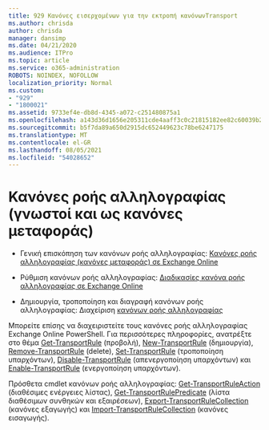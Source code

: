 ```yaml
---
title: 929 Κανόνες εισερχομένων για την εκτροπή κανόνωνTransport
ms.author: chrisda
author: chrisda
manager: dansimp
ms.date: 04/21/2020
ms.audience: ITPro
ms.topic: article
ms.service: o365-administration
ROBOTS: NOINDEX, NOFOLLOW
localization_priority: Normal
ms.custom:
- "929"
- "1800021"
ms.assetid: 9733ef4e-db8d-4345-a072-c251480875a1
ms.openlocfilehash: a143d36d1656e205311cde4aaff3c0c21815182ee82c60039b2219addac218cb
ms.sourcegitcommit: b5f7da89a650d2915dc652449623c78be6247175
ms.translationtype: MT
ms.contentlocale: el-GR
ms.lasthandoff: 08/05/2021
ms.locfileid: "54028652"
---
```

# <a name="mail-flow-rules-also-known-as-transport-rules"></a>Κανόνες ροής αλληλογραφίας (γνωστοί και ως κανόνες μεταφοράς)

- Γενική επισκόπηση των κανόνων ροής αλληλογραφίας: [Κανόνες ροής αλληλογραφίας (κανόνες μεταφοράς) σε Exchange Online](https://technet.microsoft.com/library/jj919238.aspx)

- Ρύθμιση κανόνων ροής αλληλογραφίας: [Διαδικασίες κανόνα ροής αλληλογραφίας σε Exchange Online](https://technet.microsoft.com/library/dn600436.aspx)

- Δημιουργία, τροποποίηση και διαγραφή κανόνων ροής αλληλογραφίας: Διαχείριση [κανόνων ροής αλληλογραφίας](https://technet.microsoft.com/library/jj657505.aspx)

Μπορείτε επίσης να διαχειριστείτε τους κανόνες ροής αλληλογραφίας Exchange Online PowerShell. Για περισσότερες πληροφορίες, ανατρέξτε στο θέμα [Get-TransportRule](https://docs.microsoft.com/powershell/module/exchange/policy-and-compliance/get-transportrule) (προβολή), [New-TransportRule](https://docs.microsoft.com/powershell/module/exchange/policy-and-compliance/new-transportrule) (δημιουργία), [Remove-TransportRule](https://docs.microsoft.com/powershell/module/exchange/policy-and-compliance/remove-transportrule) (delete), [Set-TransportRule](https://docs.microsoft.com/powershell/module/exchange/policy-and-compliance/set-transportrule) (τροποποίηση υπαρχόντων), [Disable-TransportRule](https://docs.microsoft.com/powershell/module/exchange/policy-and-compliance/disable-transportrule) (απενεργοποίηση υπαρχόντων) και [Enable-TransportRule](https://docs.microsoft.com/powershell/module/exchange/policy-and-compliance/enable-transportrule) (ενεργοποίηση υπαρχόντων).

Πρόσθετα cmdlet κανόνων ροής αλληλογραφίας: [Get-TransportRuleAction](https://docs.microsoft.com/powershell/module/exchange/policy-and-compliance/get-transportruleaction) (διαθέσιμες ενέργειες λίστας), [Get-TransportRulePredicate](https://docs.microsoft.com/powershell/module/exchange/policy-and-compliance/get-transportrulepredicate) (λίστα διαθέσιμων συνθηκών και εξαιρέσεων), [Export-TransportRuleCollection](https://docs.microsoft.com/powershell/module/exchange/policy-and-compliance/export-transportrulecollection) (κανόνες εξαγωγής) και [Import-TransportRuleCollection](https://docs.microsoft.com/powershell/module/exchange/policy-and-compliance/import-transportrulecollection) (κανόνες εισαγωγής).
